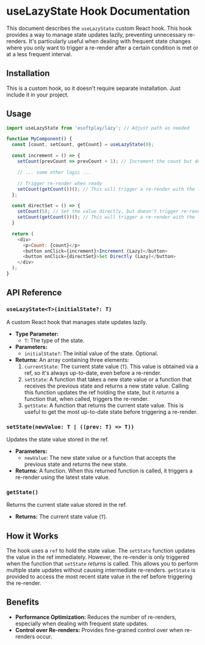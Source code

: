 # useLazyState Hook Documentation

This document describes the `useLazyState` custom React hook.  This hook provides a way to manage state updates lazily, preventing unnecessary re-renders. It's particularly useful when dealing with frequent state changes where you only want to trigger a re-render after a certain condition is met or at a less frequent interval.

## Installation

This is a custom hook, so it doesn't require separate installation.  Just include it in your project.

## Usage

```javascript
import useLazyState from 'esoftplay/lazy'; // Adjust path as needed

function MyComponent() {
  const [count, setCount, getCount] = useLazyState(0);

  const increment = () => {
    setCount(prevCount => prevCount + 1); // Increment the count but don't re-render yet

    // ... some other logic ...

    // Trigger re-render when ready
    setCount(getCount())(); // This will trigger a re-render with the latest count
  };

  const directSet = () => {
    setCount(5); // Set the value directly, but doesn't trigger re-render yet
    setCount(getCount())(); // This will trigger a re-render with the latest count
  }

  return (
    <div>
      <p>Count: {count}</p>
      <button onClick={increment}>Increment (Lazy)</button>
      <button onClick={directSet}>Set Directly (Lazy)</button>
    </div>
  );
}
```

## API Reference

### `useLazyState<T>(initialState?: T)`

A custom React hook that manages state updates lazily.

* **Type Parameter:**
    * `T`: The type of the state.
* **Parameters:**
    * `initialState?`: The initial value of the state.  Optional.
* **Returns:** An array containing three elements:
    1. `currentState`: The current state value (`T`). This value is obtained via a ref, so it's always up-to-date, even before a re-render.
    2. `setState`: A function that takes a new state value or a function that receives the previous state and returns a new state value.  Calling this function updates the ref holding the state, but it *returns* a function that, when called, triggers the re-render.
    3. `getState`: A function that returns the current state value. This is useful to get the most up-to-date state before triggering a re-render.

### `setState(newValue: T | ((prev: T) => T))`

Updates the state value stored in the ref.

* **Parameters:**
    * `newValue`: The new state value or a function that accepts the previous state and returns the new state.
* **Returns:** A function. When this returned function is called, it triggers a re-render using the latest state value.

### `getState()`

Returns the current state value stored in the ref.

* **Returns:** The current state value (`T`).

## How it Works

The hook uses a `ref` to hold the state value.  The `setState` function updates the value in the ref immediately.  However, the re-render is only triggered when the function that `setState` *returns* is called. This allows you to perform multiple state updates without causing intermediate re-renders.  `getState` is provided to access the most recent state value in the ref before triggering the re-render.

## Benefits

* **Performance Optimization:**  Reduces the number of re-renders, especially when dealing with frequent state updates.
* **Control over Re-renders:**  Provides fine-grained control over when re-renders occur.
